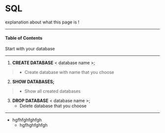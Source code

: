 # SQL
explanation about what this page is !
***

#### Table of Contents

Start with your database

***
1. **CREATE DATABASE** < database name >;
> - Create database with name that you choose

2. **SHOW DATABASES;**
> - Show all created databases

3. **DROP DATABASE** < database name >;
    - Delete database that you choose
***


+ hgfhfghfghfgh
     + hgfhghfghfgh
